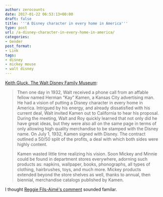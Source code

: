```yaml
---
author: zerocounts
date: 2017-01-22 06:53:13+00:00
draft: false
title: '''A Disney character in every home in America'''
type: post
url: /a-disney-character-in-every-home-in-america/
categories:
- Gender
post_format:
- Link
tags:
- disney
- mickey mouse
- walt disney
---
```


[Keith Gluck, The Walt Disney Family Museum](http://www.waltdisney.org/blog/selling-mickey-rise-disney-marketing):


<blockquote>Then one day in 1932, Walt received a phone call from an affable fellow named Herman “Kay” Kamen, a Kansas City advertising man. He had a vision of putting a Disney character in every home in America. Intrigued by his energy, and already dissatisfied with his current deal, Walt invited Kamen out to California to hear his proposal. During the meeting, Walt and Roy quickly learned that not only did he have great ideas, but they were also all on the same page in terms of only allowing high quality merchandise to be stamped with the Disney name. On July 1, 1932, Kamen signed with Disney. The contract outlined a 50/50 split of the profits, a deal with which both sides were highly content.

Kamen wasted little time realizing his vision. Soon Mickey and Minnie could be found in department stores everywhere, adorning such products as: napkins, wallpaper, books, phonographs, all types of clothing, hairbrushes, toys, and much more. Mickey products extended beyond the store shelves as well, thanks to annual, then biennial, merchandise catalogs published by Kamen.</blockquote>


I thought [Reggie Fils-Aimé's comment](https://www.zerocounts.net/2017/01/15/reggie-fils-aime-i-dont-mind-how-you-interact-with-our-ip-as-long-as-youre-interacting-with-it-every-day/) sounded familar.
